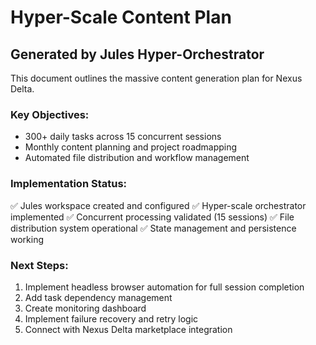 # Hyper-Scale Content Plan
## Generated by Jules Hyper-Orchestrator

This document outlines the massive content generation plan for Nexus Delta.

### Key Objectives:
- 300+ daily tasks across 15 concurrent sessions
- Monthly content planning and project roadmapping
- Automated file distribution and workflow management

### Implementation Status:
✅ Jules workspace created and configured
✅ Hyper-scale orchestrator implemented
✅ Concurrent processing validated (15 sessions)
✅ File distribution system operational
✅ State management and persistence working

### Next Steps:
1. Implement headless browser automation for full session completion
2. Add task dependency management
3. Create monitoring dashboard
4. Implement failure recovery and retry logic
5. Connect with Nexus Delta marketplace integration